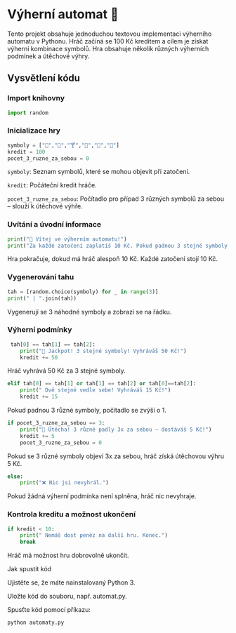 # Výherní automat 🎰

Tento projekt obsahuje jednoduchou textovou implementaci výherního automatu v Pythonu. Hráč začíná se 100 Kč kreditem a cílem je získat výherní kombinace symbolů. Hra obsahuje několik různých výherních podmínek a útěchové výhry.

## Vysvětlení kódu

### Import knihovny
```python
import random
```

### Inicializace hry
```python
symboly = ["🍺","🍷","🍸","🍹","🍑","🍆"]
kredit = 100
pocet_3_ruzne_za_sebou = 0
```


`symboly`: Seznam symbolů, které se mohou objevit při zatočení.

`kredit`: Počáteční kredit hráče.

`pocet_3_ruzne_za_sebou`: Počítadlo pro případ 3 různých symbolů za sebou – slouží k útěchové výhře.

### Uvítání a úvodní informace
```python
print("🎰 Vítej ve výherním automatu!")
print("Za každé zatočení zaplatíš 10 Kč. Pokud padnou 3 stejné symboly, vyhráváš 50 Kč.")
```

Hra pokračuje, dokud má hráč alespoň 10 Kč.
Každé zatočení stojí 10 Kč.

### Vygenerování tahu
```python
tah = [random.choice(symboly) for _ in range(3)]
print(" | ".join(tah))
```

Vygenerují se 3 náhodné symboly a zobrazí se na řádku.

### Výherní podmínky
```python
 tah[0] == tah[1] == tah[2]:
    print("🎉 Jackpot! 3 stejné symboly! Vyhráváš 50 Kč!")
    kredit += 50
```

Hráč vyhrává 50 Kč za 3 stejné symboly.

```python
elif tah[0] == tah[1] or tah[1] == tah[2] or tah[0]==tah[2]:
    print(" Dvě stejné vedle sebe! Vyhráváš 15 Kč!")
    kredit += 15
```

Pokud padnou 3 různé symboly, počítadlo se zvýší o 1.

```python
if pocet_3_ruzne_za_sebou == 3:
    print("🎁 Útěcha! 3 různé padly 3x za sebou – dostáváš 5 Kč!")
    kredit += 5
    pocet_3_ruzne_za_sebou = 0
```

Pokud se 3 různé symboly objeví 3x za sebou, hráč získá útěchovou výhru 5 Kč.

```python
else:
    print("❌ Nic jsi nevyhrál.")
```

Pokud žádná výherní podmínka není splněna, hráč nic nevyhraje.

### Kontrola kreditu a možnost ukončení
```python
if kredit < 10:
    print(" Nemáš dost peněz na další hru. Konec.")
    break
```

Hráč má možnost hru dobrovolně ukončit.

Jak spustit kód

Ujistěte se, že máte nainstalovaný Python 3.

Uložte kód do souboru, např. automat.py.

Spusťte kód pomocí příkazu:

```
python automaty.py
```
